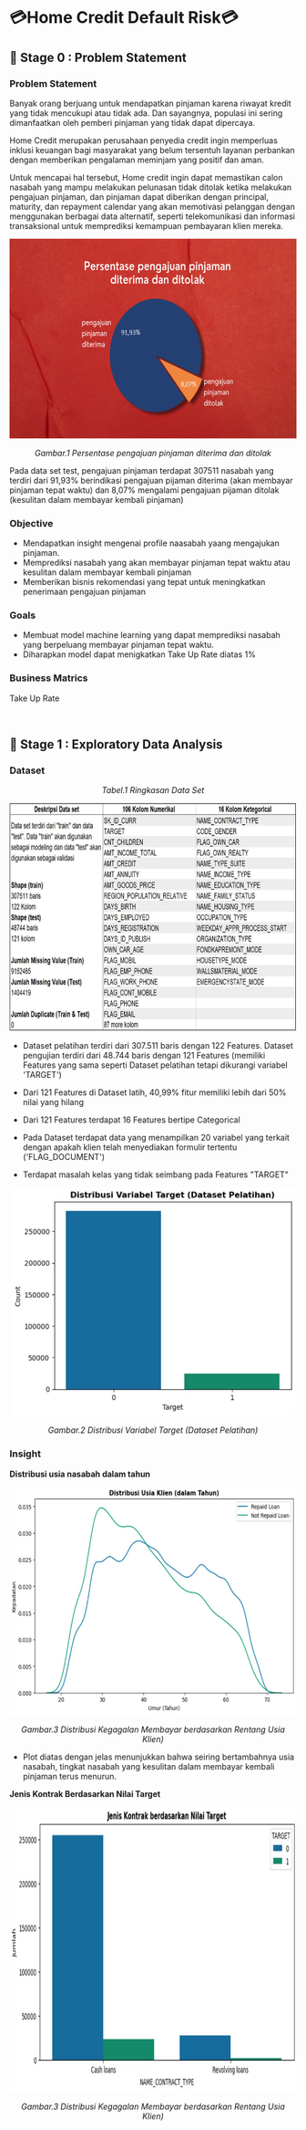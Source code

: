 
# 💳Home Credit Default Risk💳

## 📂  **Stage 0 : Problem Statement**

### Problem Statement

Banyak orang berjuang untuk mendapatkan pinjaman karena riwayat kredit yang tidak mencukupi atau tidak ada. Dan sayangnya, populasi ini sering dimanfaatkan oleh pemberi pinjaman yang tidak dapat dipercaya.

Home Credit merupakan perusahaan penyedia credit ingin memperluas inklusi keuangan bagi masyarakat yang belum tersentuh layanan perbankan dengan memberikan pengalaman meminjam yang positif dan aman.

Untuk mencapai hal tersebut, Home credit ingin dapat memastikan calon nasabah yang mampu melakukan pelunasan tidak ditolak ketika melakukan pengajuan pinjaman, dan pinjaman dapat diberikan dengan principal, maturity, dan repayment calendar yang akan memotivasi pelanggan dengan menggunakan berbagai data alternatif, seperti telekomunikasi dan informasi transaksional untuk memprediksi kemampuan pembayaran klien mereka.

 <!-- Code gambar 1 -->
<p align="center">
<img src="https://github.com/HelmyRamadhani/Home-Credit-Default-Risk/blob/main/Picture/Persentase%20pengajuan%20pinjaman%20diterima%20dan%20ditolak.png" width="600" height="350" />
<p align="center">
<em> Gambar.1 Persentase pengajuan pinjaman diterima dan ditolak </em>
</p>
</p>
<!-- Code gambar 1 -->

Pada data set test, pengajuan pinjaman terdapat 307511 nasabah yang
terdiri dari 91,93% berindikasi pengajuan pijaman diterima (akan membayar pinjaman
tepat waktu) dan 8,07% mengalami pengajuan pijaman ditolak (kesulitan dalam
membayar kembali pinjaman)

### Objective
- Mendapatkan insight mengenai profile naasabah yaang mengajukan pinjaman.
- Memprediksi nasabah yang akan membayar pinjaman tepat waktu atau kesulitan dalam
membayar kembali pinjaman
- Memberikan bisnis rekomendasi yang tepat untuk meningkatkan penerimaan pengajuan pinjaman

### Goals
- Membuat model machine learning yang dapat memprediksi nasabah yang berpeluang membayar pinjaman tepat waktu.
- Diharapkan model dapat menigkatkan Take Up Rate diatas 1%

### Business Matrics
Take Up Rate

<br>

## 📂  **Stage 1 : Exploratory Data Analysis**

### **Dataset**

 <!-- Code tabel 1 -->
<p align="center">
  <em> Tabel.1 Ringkasan Data Set </em>
</p>
<p align="center">
  <img src="https://github.com/HelmyRamadhani/Home-Credit-Default-Risk/blob/main/Picture/dataset.JPG" width="800" height="400" />
</p>
<!-- Code tabel 1 -->

- Dataset pelatihan terdiri dari 307.511 baris
dengan 122 Features. Dataset pengujian terdiri
dari 48.744 baris dengan 121 Features (memiliki
Features yang sama seperti Dataset pelatihan
tetapi dikurangi variabel 'TARGET')

- Dari 121 Features di Dataset latih, 40,99% fitur
memiliki lebih dari 50% nilai yang hilang

- Dari 121 Features terdapat 16 Features bertipe
Categorical

- Pada Dataset terdapat data yang menampilkan 20 variabel yang
terkait dengan apakah klien telah menyediakan
formulir tertentu ('FLAG_DOCUMENT')

- Terdapat masalah kelas yang tidak seimbang pada
Features "TARGET"

<!-- Code gambar 2 -->
<p align="center">
<img src="https://github.com/HelmyRamadhani/Home-Credit-Default-Risk/blob/main/Picture/Distribusi%20Variabel%20Target%20(Dataset%20Pelatihan).JPG" width="500" height="400" />
<p align="center">
<em> Gambar.2 Distribusi Variabel Target (Dataset Pelatihan) </em>
</p>
</p>
<!-- Code gambar 2 -->

### **Insight**

**Distribusi usia nasabah dalam tahun**

<!-- Code gambar 3 -->
<p align="center">
<img src="https://github.com/HelmyRamadhani/Home-Credit-Default-Risk/blob/9092f2cf7b4a036c89b0e6f9a1fcc4a75bebafd9/Picture/Distribusi%20usia%20klien%20(dalam%20tahun).JPG" width="600" height="400" />
<p align="center">
<em> Gambar.3 Distribusi Kegagalan Membayar berdasarkan Rentang Usia Klien) </em>
</p>
</p>
<!-- Code gambar 3 -->

- Plot diatas dengan jelas menunjukkan bahwa seiring bertambahnya usia nasabah, tingkat nasabah yang kesulitan dalam
membayar kembali pinjaman terus menurun. 

**Jenis Kontrak Berdasarkan Nilai Target**

<!-- Code gambar 3 -->
<p align="center">
<img src="https://github.com/HelmyRamadhani/Home-Credit-Default-Risk/blob/9092f2cf7b4a036c89b0e6f9a1fcc4a75bebafd9/Picture/Jenis%20Kontrak%20berdasarkan%20Nilai%20Target.JPG" width="600" height="500" />
<p align="center">
<em> Gambar.3 Distribusi Kegagalan Membayar berdasarkan Rentang Usia Klien) </em>
</p>
</p>
<!-- Code gambar 3 -->


































